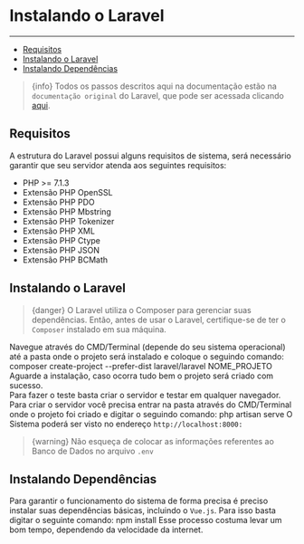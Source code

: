 # Instalando o Laravel

---

- [Requisitos](#requisitos)
- [Instalando o Laravel](#instalando-o-laravel)
- [Instalando Dependências](#instalando-dependencias)

> {info} Todos os passos descritos aqui na documentação estão na `documentação original` do Laravel, que pode ser acessada clicando [aqui](https://laravel.com/docs/5.7).

<a name="requisitos"></a>
## Requisitos

A estrutura do Laravel possui alguns requisitos de sistema, será necessário garantir que seu servidor atenda aos seguintes requisitos:
- PHP >= 7.1.3
- Extensão PHP OpenSSL
- Extensão PHP PDO
- Extensão PHP Mbstring
- Extensão PHP Tokenizer
- Extensão PHP XML
- Extensão PHP Ctype
- Extensão PHP JSON
- Extensão PHP BCMath

<a name="instalando-o-laravel"></a>
## Instalando o Laravel
> {danger} O Laravel utiliza o Composer para gerenciar suas dependências. Então, antes de usar o Laravel, certifique-se de ter o `Composer` instalado em sua máquina.


Navegue através do CMD/Terminal (depende do seu sistema operacional) até a pasta onde o projeto será instalado e coloque o seguindo comando:
<larecipe-card shadow>
    composer create-project --prefer-dist laravel/laravel NOME_PROJETO
</larecipe-card>
Aguarde a instalação, caso ocorra tudo bem o projeto será criado com sucesso. </br>
Para fazer o teste basta criar o servidor e testar em qualquer navegador. Para criar o servidor você precisa entrar na pasta através do CMD/Terminal onde o projeto foi criado e digitar o seguindo comando:
<larecipe-card shadow>
	php artisan serve
</larecipe-card>
O Sistema poderá ser visto no endereço `http://localhost:8000:`
> {warning} Não esqueça de colocar as informações referentes ao Banco de Dados no arquivo `.env`

<a name="instalando-dependencias"></a>
## Instalando Dependências
Para garantir o funcionamento do sistema de forma precisa é preciso instalar suas dependências básicas, incluindo o `Vue.js`. Para isso basta digitar o seguinte comando:
<larecipe-card shadow>
	npm install
</larecipe-card>
Esse processo costuma levar um bom tempo, dependendo da velocidade da internet.
